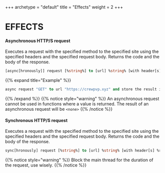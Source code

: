 +++
archetype = "default"
title = "Effects"
weight = 2
+++
# EFFECTS
#### Asynchronous HTTP/S request
Executes a request with the specified method to the specified site using the specified headers and the specified request body. Returns the code and the body of the response.
```vb
[async[hronously]] request [%string%] to [url] %string% [with header[s] %request properties%] [(and|with) body %string%] [and store [[the] (body|result) in %object%] [and] [code in %object%]]
```

{{% expand title="Example" %}}
```vb
async request "GET" to url "https://crewpvp.xyz" and store the result in {_data} and code in {_code}
```
{{% /expand %}}
{{% notice style="warning" %}}
An asynchronous request cannot be used in functions where a value is returned. The result of an asynchronous request will be `<none>` 
{{% /notice %}}

#### Synchronous HTTP/S request
Executes a request with the specified method to the specified site using the specified headers and the specified request body. Returns the code and the body of the response.
```vb
sync[hronously] request [%string%] to [url] %string% [with header[s] %request properties%] [(and|with) body %string%] [and store [[the] (body|result) in %object%] [and] [code in %object%]]
```

{{% notice style="warning" %}}
Block the main thread for the duration of the request, use wisely.
{{% /notice %}}
